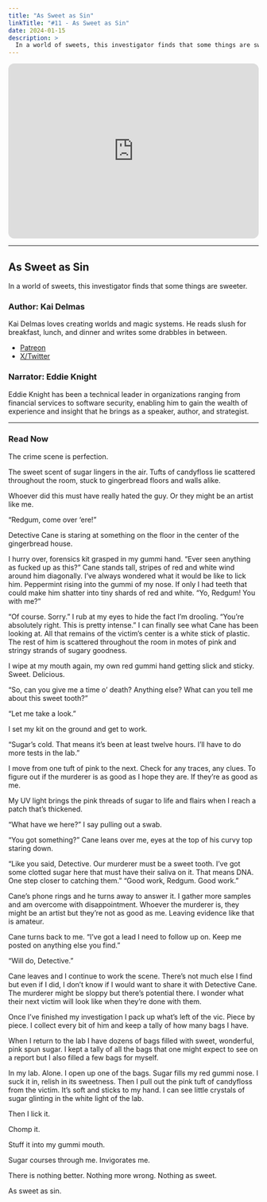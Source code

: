 ```yaml
---
title: "As Sweet as Sin"
linkTitle: "#11 - As Sweet as Sin"
date: 2024-01-15
description: > 
  In a world of sweets, this investigator finds that some things are sweeter.
---
```


<iframe style="border-radius:12px" src="https://open.spotify.com/embed/episode/21rHRoF9hHstMqjimaUHzP?utm_source=generator" width="100%" height="352" frameBorder="0" allowfullscreen="" allow="autoplay; clipboard-write; encrypted-media; fullscreen; picture-in-picture" loading="lazy"></iframe>

---

## As Sweet as Sin

In a world of sweets, this investigator finds that some things are sweeter.

### Author: Kai Delmas

Kai Delmas loves creating worlds and magic systems. He reads slush for breakfast, lunch, and dinner and writes some drabbles in between.

- [Patreon](https://patreon.com/kaidelmas⁠)
- [X/Twitter](https://twitter.com/KaiDelmas)

### Narrator: Eddie Knight

Eddie Knight has been a technical leader in organizations ranging from financial services to software security, enabling him to gain the wealth of experience and insight that he brings as a speaker, author, and strategist.

----

### Read Now

The crime scene is perfection. 

The sweet scent of sugar lingers in the air. Tufts of candyfloss lie scattered throughout the room, stuck to gingerbread floors and walls alike. 

Whoever did this must have really hated the guy. Or they might be an artist like me. 

“Redgum, come over ‘ere!” 

Detective Cane is staring at something on the floor in the center of the gingerbread house. 

I hurry over, forensics kit grasped in my gummi hand. “Ever seen anything as fucked up as this?” Cane stands tall, stripes of red and white wind around him diagonally. I’ve always wondered what it would be like to lick him. Peppermint rising into the gummi of my nose. If only I had teeth that could make him shatter into tiny shards of red and white. “Yo, Redgum! You with me?”

“Of course. Sorry.” I rub at my eyes to hide the fact I’m drooling. “You’re absolutely right. This is pretty intense.” I can finally see what Cane has been looking at. All that remains of the victim’s center is a white stick of plastic. The rest of him is scattered throughout the room in motes of pink and stringy strands of sugary goodness. 

I wipe at my mouth again, my own red gummi hand getting slick and sticky. Sweet. Delicious. 

“So, can you give me a time o’ death? Anything else? What can you tell me about this sweet tooth?” 

“Let me take a look.” 

I set my kit on the ground and get to work. 

“Sugar’s cold. That means it’s been at least twelve hours. I’ll have to do more tests in the lab.” 

I move from one tuft of pink to the next. Check for any traces, any clues. To figure out if the murderer is as good as I hope they are. If they’re as good as me. 

My UV light brings the pink threads of sugar to life and flairs when I reach a patch that’s thickened. 

“What have we here?” I say pulling out a swab. 

“You got something?” Cane leans over me, eyes at the top of his curvy top staring down.

“Like you said, Detective. Our murderer must be a sweet tooth. I’ve got some clotted sugar here that must have their saliva on it. That means DNA. One step closer to catching them.” “Good work, Redgum. Good work.” 

Cane’s phone rings and he turns away to answer it. I gather more samples and am overcome with disappointment. Whoever the murderer is, they might be an artist but they’re not as good as me. Leaving evidence like that is amateur. 

Cane turns back to me. “I’ve got a lead I need to follow up on. Keep me posted on anything else you find.” 

“Will do, Detective.” 

Cane leaves and I continue to work the scene. There’s not much else I find but even if I did, I don’t know if I would want to share it with Detective Cane. The murderer might be sloppy but there’s potential there. I wonder what their next victim will look like when they’re done with them. 

Once I’ve finished my investigation I pack up what’s left of the vic. Piece by piece. I collect every bit of him and keep a tally of how many bags I have. 

When I return to the lab I have dozens of bags filled with sweet, wonderful, pink spun sugar. I kept a tally of all the bags that one might expect to see on a report but I also filled a few bags for myself.

In my lab. Alone. I open up one of the bags. Sugar fills my red gummi nose. I suck it in, relish in its sweetness. Then I pull out the pink tuft of candyfloss from the victim. It’s soft and sticks to my hand. I can see little crystals of sugar glinting in the white light of the lab. 

Then I lick it. 

Chomp it. 

Stuff it into my gummi mouth. 

Sugar courses through me. Invigorates me. 

There is nothing better. Nothing more wrong. Nothing as sweet. 

As sweet as sin.
